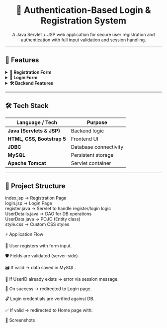<h1 align="center">🔐 Authentication-Based Login & Registration System</h1>

<p align="center">
A Java Servlet + JSP web application for secure user registration and authentication with full input validation and session handling.
</p>

---

## 🚀 Features

<details>
<summary><strong>📄 Registration Form</strong></summary>

- ✅ <strong>Username</strong> – Only alphabetic characters allowed  
- ✅ <strong>UserID</strong> – Must be unique in the database  
- ✅ <strong>Email</strong> – Validated using Regex  
- ✅ <strong>Password & Confirm Password</strong> – Must match  
- ✅ <strong>Age</strong> – Between 18 and 80  

</details>

<details>
<summary><strong>🔐 Login Form</strong></summary>

- 🔍 Credentials verified against database records  
- ❌ Errors shown for invalid input using session messages  

</details>

<details>
<summary><strong>🛠 Backend Features</strong></summary>

- 🗃️ DAO Layer for DB interaction  
- 🔐 Session management with `HttpSession`  
- 🚫 Input validation and duplicate checking  
- 📡 JDBC with MySQL  

</details>

---

## 🛠 Tech Stack

| Language / Tech | Purpose |
|-----------------|---------|
| **Java (Servlets & JSP)** | Backend logic |
| **HTML, CSS, Bootstrap 5** | Frontend UI |
| **JDBC** | Database connectivity |
| **MySQL** | Persistent storage |
| **Apache Tomcat** | Servlet container |

---

## 📁 Project Structure


index.jsp           → Registration Page  
login.jsp           → Login Page  
register.java       → Servlet to handle register/login logic  
UserDetails.java    → DAO for DB operations  
UserData.java       → POJO (Entity class)  
style.css           → Custom CSS styles  


⚡ Application Flow

👤 User registers with form input.

🛡️ Fields are validated (server-side).

🗃️ If valid → data saved in MySQL.

🚫 If UserID already exists → error via session message.

🔁 On success → redirected to Login page.

🔓 Login credentials are verified against DB.

✅ If valid → redirected to Home page with:


📸 Screenshots






